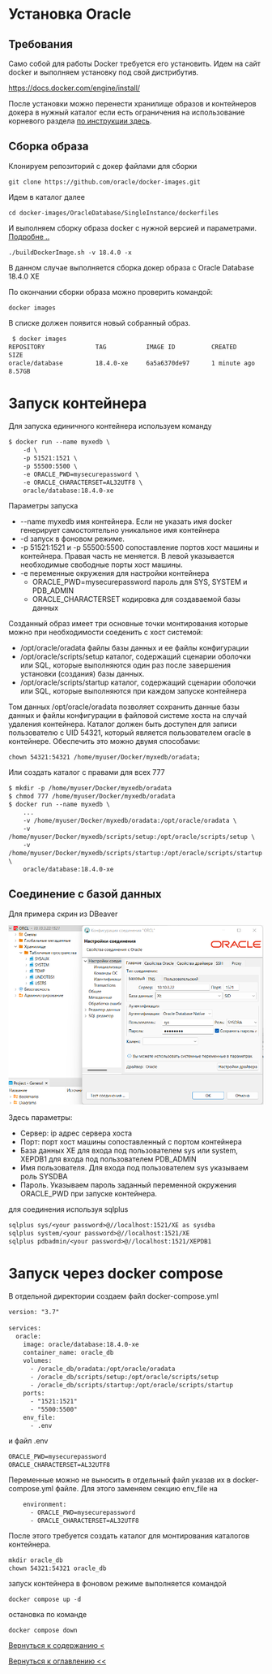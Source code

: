 
# Установка Oracle

## Требования
Само собой для работы Docker требуется его установить. Идем на сайт docker и выполняем установку под свой дистрибутив.

https://docs.docker.com/engine/install/

После установки можно перенести хранилище образов и контейнеров докера в нужный каталог если есть ограничения на использование корневого раздела [по инструкции здесь](../dockerAndLxcChangeDataFolder.md). 

## Сборка образа

Клонируем репозиторий с докер файлами для сборки

    git clone https://github.com/oracle/docker-images.git

Идем в каталог далее 

    cd docker-images/OracleDatabase/SingleInstance/dockerfiles

И выполняем сборку образа docker с нужной версией и параметрами. [Подробне ..](https://github.com/oracle/docker-images/tree/main/OracleDatabase/SingleInstance)


    ./buildDockerImage.sh -v 18.4.0 -x

В данном случае выполняется сборка докер образа с Oracle Database 18.4.0 XE

По окончании сборки образа можно проверить командой:

    docker images

В списке должен появится новый собранный образ.

```
 $ docker images
REPOSITORY              TAG           IMAGE ID          CREATED           SIZE
oracle/database         18.4.0-xe     6a5a6370de97      1 minute ago       8.57GB 
```

# Запуск контейнера

Для запуска единичного контейнера используем команду

```
$ docker run --name myxedb \
    -d \
    -p 51521:1521 \
    -p 55500:5500 \
    -e ORACLE_PWD=mysecurepassword \
    -e ORACLE_CHARACTERSET=AL32UTF8 \
    oracle/database:18.4.0-xe
```
Параметры запуска
- --name myxedb имя контейнера. Если не указать имя docker генерирует самостоятельно уникальное имя контейнера
- -d запуск в фоновом режиме. 
- -p 51521:1521 и -p 55500:5500 сопоставление портов хост машины и контейнера. Правая часть не меняется. В левой указывается необходимые свободные порты хост машины.
- -e переменные окружения для настройки контейнера
    - ORACLE_PWD=mysecurepassword пароль для  SYS, SYSTEM и PDB_ADMIN
    - ORACLE_CHARACTERSET кодировка для создаваемой базы данных

Созданный образ имеет три основные точки монтирования которые можно при необходимости соеденить с хост системой:
- /opt/oracle/oradata файлы базы данных и ее файлы конфигурации
- /opt/oracle/scripts/setup  каталог, содержащий сценарии оболочки или SQL, которые выполняются один раз после завершения установки (создания) базы данных.
- /opt/oracle/scripts/startup каталог, содержащий сценарии оболочки или SQL, которые выполняются при каждом запуске контейнера

Том данных /opt/oracle/oradata позволяет сохранить данные базы данных и файлы конфигурации в файловой системе хоста на случай удаления контейнера. Каталог должен быть доступен для записи пользователю с UID 54321, который является пользователем oracle в контейнере. Обеспечить это можно двумя способами:

    chown 54321:54321 /home/myuser/Docker/myxedb/oradata;

Или создать каталог с правами для всех 777

```
$ mkdir -p /home/myuser/Docker/myxedb/oradata
$ chmod 777 /home/myuser/Docker/myxedb/oradata
$ docker run --name myxedb \
    ...
    -v /home/myuser/Docker/myxedb/oradata:/opt/oracle/oradata \
    -v /home/myuser/Docker/myxedb/scripts/setup:/opt/oracle/scripts/setup \
    -v /home/myuser/Docker/myxedb/scripts/startup:/opt/oracle/scripts/startup \
    oracle/database:18.4.0-xe
```

## Соединение с базой данных

Для примера скрин из DBeaver

![](oracle-docker/connect.png)

Здесь параметры:
- Сервер: ip адрес сервера хоста
- Порт: порт хост машины сопоставленный с портом контейнера 
- База данных XE для входа под пользователем sys или system, XEPDB1 для входа под пользователем PDB_ADMIN
- Имя пользователя. Для входа под пользователем sys указываем роль SYSDBA
- Пароль. Указываем пароль заданный переменной окружения ORACLE_PWD при запуске контейнера.


для соединения используя sqlplus
```
sqlplus sys/<your password>@//localhost:1521/XE as sysdba
sqlplus system/<your password>@//localhost:1521/XE
sqlplus pdbadmin/<your password>@//localhost:1521/XEPDB1
```


# Запуск через docker compose

В отдельной директории создаем файл docker-compose.yml

```
version: "3.7"

services:
  oracle:
    image: oracle/database:18.4.0-xe
    container_name: oracle_db
    volumes:
      - /oracle_db/oradata:/opt/oracle/oradata 
      - /oracle_db/scripts/setup:/opt/oracle/scripts/setup 
      - /oracle_db/scripts/startup:/opt/oracle/scripts/startup 
    ports:
      - "1521:1521"
      - "5500:5500"
    env_file:
      - .env
```

и файл .env
```
ORACLE_PWD=mysecurepassword 
ORACLE_CHARACTERSET=AL32UTF8 
```

Переменные можно не выносить в отдельный файл указав их в docker-compose.yml файле. Для этого заменяем секцию env_file на
```
    environment:
      - ORACLE_PWD=mysecurepassword 
      - ORACLE_CHARACTERSET=AL32UTF8 
```

После этого требуется создать каталог для монтирования каталогов контейнера. 

```
mkdir oracle_db
chown 54321:54321 oracle_db

```

запуск контейнера в фоновом режиме выполняется командой 

    docker compose up -d

остановка по команде

    docker compose down

[Вернуться к содержанию <](index.md)

[Вернуться к оглавлению <<](../index.md)
